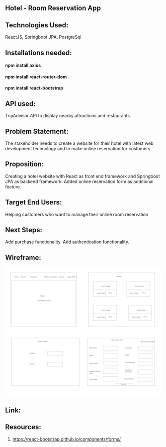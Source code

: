 ## Hotel  - Room Reservation App

## Technologies Used:
ReactJS, Springboot JPA, PostgreSql
## Installations needed:
#### npm install axios
#### npm install react-router-dom
#### npm install react-bootstrap 

## API used:
TripAdvisor API to display nearby attractions and restaurants

## Problem Statement:
The stakeholder needs to create a website for their hotel with latest web development technology and to make online reservation for customers.

## Proposition:
Creating a hotel website with React as front end framework and Springboot JPA as backend framework. Added online reservation form as additional feature.

## Target End Users:
Helping customers who want to manage their online room reservation

## Next Steps:

Add purchase functionality.
Add authentication functionality.

## Wireframe:
![WireFrame](./room-reservation/wireframe/RoomReservationWireframe.png)

## Link:


## Resources:
1. https://react-bootstrap.github.io/components/forms/

